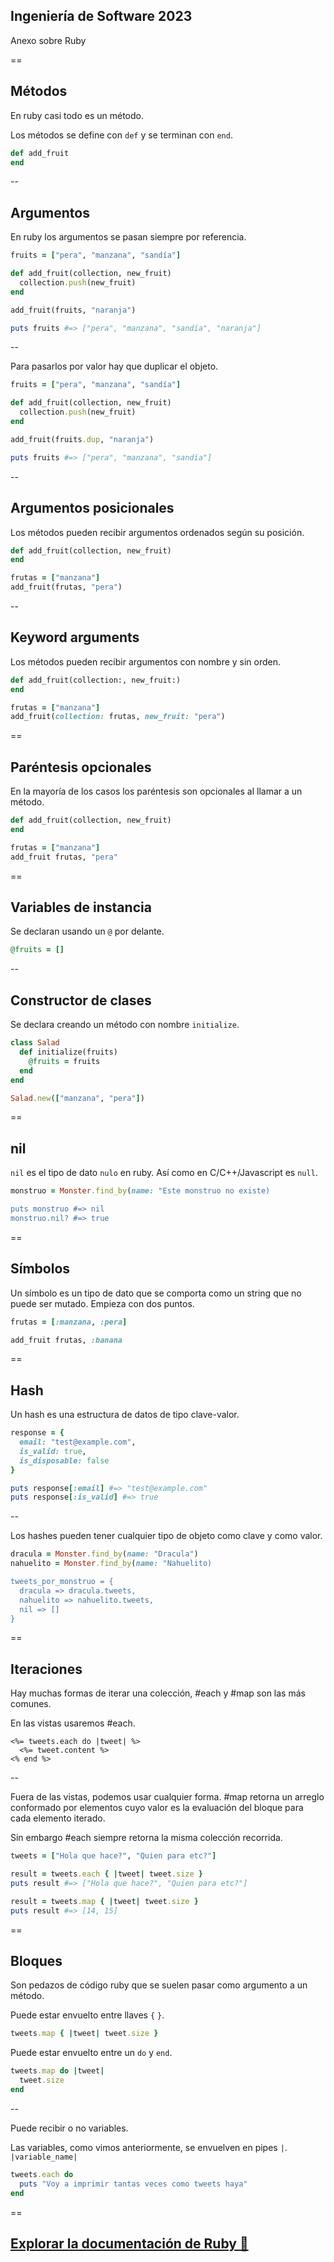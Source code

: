 

## Ingeniería de Software 2023
Anexo sobre Ruby

==

## Métodos

En ruby casi todo es un método.

Los métodos se define con `def` y se terminan con `end`.

```ruby
def add_fruit
end
```

--

## Argumentos

En ruby los argumentos se pasan siempre por referencia.

```ruby
fruits = ["pera", "manzana", "sandía"]

def add_fruit(collection, new_fruit)
  collection.push(new_fruit)
end

add_fruit(fruits, "naranja")

puts fruits #=> ["pera", "manzana", "sandía", "naranja"]
```

--

Para pasarlos por valor hay que duplicar el objeto.

```ruby [7]
fruits = ["pera", "manzana", "sandía"]

def add_fruit(collection, new_fruit)
  collection.push(new_fruit)
end

add_fruit(fruits.dup, "naranja")

puts fruits #=> ["pera", "manzana", "sandía"]
```

--

## Argumentos posicionales

Los métodos pueden recibir argumentos ordenados según su posición.

```ruby [5]
def add_fruit(collection, new_fruit)
end

frutas = ["manzana"]
add_fruit(frutas, "pera")
```

--

## Keyword arguments

Los métodos pueden recibir argumentos con nombre y sin orden.

```ruby [5]
def add_fruit(collection:, new_fruit:)
end

frutas = ["manzana"]
add_fruit(collection: frutas, new_fruit: "pera")
```

==

## Paréntesis opcionales

En la mayoría de los casos los paréntesis son opcionales al llamar a un método.

```ruby [5]
def add_fruit(collection, new_fruit)
end

frutas = ["manzana"]
add_fruit frutas, "pera"
```

==

## Variables de instancia

Se declaran usando un `@` por delante.

```ruby
@fruits = []
```

--

## Constructor de clases

Se declara creando un método con nombre `initialize`.

```ruby
class Salad
  def initialize(fruits)
    @fruits = fruits
  end
end

Salad.new(["manzana", "pera"])
```

==

## nil

`nil` es el tipo de dato `nulo` en ruby. Así como en C/C++/Javascript es `null`.

```ruby
monstruo = Monster.find_by(name: "Este monstruo no existe)

puts monstruo #=> nil
monstruo.nil? #=> true
```

==

## Símbolos

Un símbolo es un tipo de dato que se comporta como un string que no puede ser mutado. Empieza con dos puntos.

```ruby
frutas = [:manzana, :pera]

add_fruit frutas, :banana
```

==

## Hash

Un hash es una estructura de datos de tipo clave-valor.

```ruby
response = {
  email: "test@example.com",
  is_valid: true,
  is_disposable: false
}

puts response[:email] #=> "test@example.com"
puts response[:is_valid] #=> true
```

--

Los hashes pueden tener cualquier tipo de objeto como clave y como valor.

```ruby
dracula = Monster.find_by(name: "Dracula")
nahuelito = Monster.find_by(name: "Nahuelito)

tweets_por_monstruo = {
  dracula => dracula.tweets,
  nahuelito => nahuelito.tweets,
  nil => []
}
```

==

## Iteraciones

Hay muchas formas de iterar una colección, #each y #map son las más comunes.

En las vistas usaremos #each.

```erb
<%= tweets.each do |tweet| %>
  <%= tweet.content %>
<% end %>
```

--

Fuera de las vistas, podemos usar cualquier forma. #map retorna un arreglo conformado por elementos cuyo valor es la evaluación del bloque para cada elemento iterado.

Sin embargo #each siempre retorna la misma colección recorrida.

```ruby
tweets = ["Hola que hace?", "Quien para etc?"]

result = tweets.each { |tweet| tweet.size }
puts result #=> ["Hola que hace?", "Quien para etc?"]

result = tweets.map { |tweet| tweet.size }
puts result #=> [14, 15]
```

==

## Bloques

Son pedazos de código ruby que se suelen pasar como argumento a un método.

Puede estar envuelto entre llaves `{` `}`.

```ruby
tweets.map { |tweet| tweet.size }
```

Puede estar envuelto entre un `do` y `end`.

```ruby
tweets.map do |tweet|
  tweet.size
end
```

--

Puede recibir o no variables.

Las variables, como vimos anteriormente, se envuelven en pipes `|`. `|variable_name|`

```ruby
tweets.each do
  puts "Voy a imprimir tantas veces como tweets haya"
end
```

==

## [Explorar la documentación de Ruby 🔗](https://rubyapi.org/)
